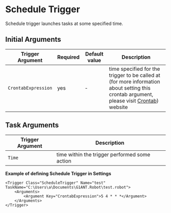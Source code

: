 # Schedule Trigger 

Schedule trigger launches tasks at some specified time. 

## Initial Arguments

| Trigger Argument | Required | Default value | Description |
| ---------------- | -------- | ------------- | ----------- |
| `CrontabExpression` | yes | - | time specified for the trigger to be called at (for more information about setting this crontab argument, please visit [Crontab](https://crontab.guru/)) website |

## Task Arguments

| Trigger Argument | Description |
| ---------------- | ----------- |
| `Time` | time within the trigger performed some action |


**Example of defining Schedule Trigger in Settings**

```G1ANT
<Trigger Class="ScheduleTrigger" Name="test" TaskName="C:\Users\a\Documents\G1ANT.Robot\test.robot">
	<Arguments>
		<Argument Key="CrontabExpression">5 4 * * *</Argument>
	</Arguments>
</Trigger>
```
